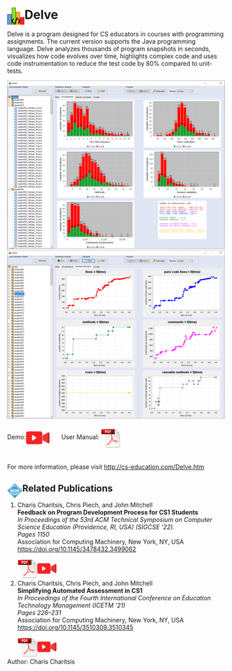 <!----------------------------->
<!---   D   E   L   V   E   --->
<!----------------------------->
<h1>
    <img align="left" alt="Delve" width="40px" src="https://github.com/c-h-a-r-i-s/resources/blob/main/images/delve/delve.png"/>Delve
</h1>
Delve is a program designed for CS educators in courses with programming assignments.
The current version supports the Java programming language.
Delve analyzes thousands of program snapshots in seconds, visualizes how code evolves over time, highlights complex code and uses code instrumentation to reduce the test code by 80% compared to unit-tests.

![Delve Screen Shot #1][delve-screenshot-1]
![Delve Screen Shot #2][delve-screenshot-2]

Demo:[<img align="center" alt="video icon" width="55px" src="https://github.com/c-h-a-r-i-s/resources/blob/main/images/profile/video.png"/>](https://www.youtube.com/watch?v=qeV5czj_GZs)
&nbsp; &nbsp; &nbsp;
User Manual: [<img align="center" alt="pdf icon" width="45px" src="https://github.com/c-h-a-r-i-s/resources/blob/main/images/profile/pdf.png"/>](https://dl.acm.org/doi/pdf/10.1145/3478432.3499062)
<br><br>


For more information, please visit http://cs-education.com/Delve.htm

<!---------------------------------------------------------------------------------------->
<!---   R   E   L   A   T   E   D      P   U   B   L   I   C   A   T   I   O   N   S   --->
<!---------------------------------------------------------------------------------------->
<h2>
    <img align="left" alt="ACM icon" width="35px" src="https://github.com/c-h-a-r-i-s/resources/blob/main/images/profile/acm.png"/>Related Publications
</h2>

1. Charis Charitsis, Chris Piech, and John Mitchell<br>
   <b>Feedback on Program Development Process for CS1 Students</b><br>
   <i>In Proceedings of the 53rd ACM Technical Symposium on Computer Science Education (Providence, RI, USA) (SIGCSE '22).</i><br>
   <i>Pages 1150</i><br>
   Association for Computing Machinery, New York, NY, USA<br>
   https://doi.org/10.1145/3478432.3499062

   [<img align="left" alt="pdf icon" width="45px" src="https://github.com/c-h-a-r-i-s/resources/blob/main/images/profile/pdf.png"/>](https://dl.acm.org/doi/pdf/10.1145/3478432.3499062)
   [<img align="left" alt="video icon" width="45px" src="https://github.com/c-h-a-r-i-s/resources/blob/main/images/profile/video.png"/>](https://www.youtube.com/watch?v=EIj-AAkdilg)
    <br><br>
    
2. Charis Charitsis, Chris Piech, and John Mitchell<br>
   <b>Simplifying Automated Assessment in CS1</b><br>
   <i>In Proceedings of the Fourth International Conference on Education Technology Management (ICETM '21)</i><br>
   <i>Pages 226–231</i><br>
   Association for Computing Machinery, New York, NY, USA<br>
   https://doi.org/10.1145/3510309.3510345

   [<img align="left" alt="pdf icon" width="45px" src="https://github.com/c-h-a-r-i-s/resources/blob/main/images/profile/pdf.png"/>](https://dl.acm.org/doi/pdf/10.1145/3510309.3510345)
   [<img align="left" alt="video icon" width="45px" src="https://github.com/c-h-a-r-i-s/resources/blob/main/images/profile/video.png"/>](https://www.youtube.com/watch?v=YN_7TzqeaU0)
    <br><br>

Author: Charis Charitsis

<!-- MARKDOWN LINKS & IMAGES -->
[delve-screenshot-1]: https://github.com/c-h-a-r-i-s/resources/blob/main/images/delve/screenshot1.png
[delve-screenshot-2]: https://github.com/c-h-a-r-i-s/resources/blob/main/images/delve/screenshot2.png
